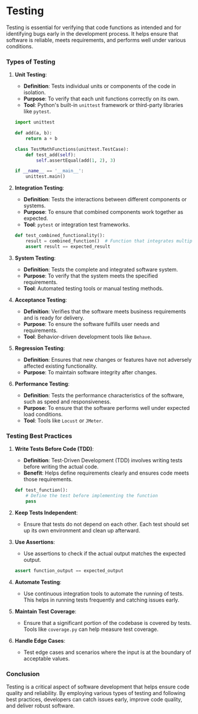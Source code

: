 # Testing

Testing is essential for verifying that code functions as intended and for identifying bugs early in the development process. It helps ensure that software is reliable, meets requirements, and performs well under various conditions.

### Types of Testing

1. **Unit Testing**:
   - **Definition**: Tests individual units or components of the code in isolation.
   - **Purpose**: To verify that each unit functions correctly on its own.
   - **Tool**: Python's built-in `unittest` framework or third-party libraries like `pytest`.

   ```python
   import unittest

   def add(a, b):
       return a + b

   class TestMathFunctions(unittest.TestCase):
       def test_add(self):
           self.assertEqual(add(1, 2), 3)

   if __name__ == '__main__':
       unittest.main()
   ```

2. **Integration Testing**:
   - **Definition**: Tests the interactions between different components or systems.
   - **Purpose**: To ensure that combined components work together as expected.
   - **Tool**: `pytest` or integration test frameworks.

   ```python
   def test_combined_functionality():
       result = combined_function()  # Function that integrates multiple components
       assert result == expected_result
   ```

3. **System Testing**:
   - **Definition**: Tests the complete and integrated software system.
   - **Purpose**: To verify that the system meets the specified requirements.
   - **Tool**: Automated testing tools or manual testing methods.

4. **Acceptance Testing**:
   - **Definition**: Verifies that the software meets business requirements and is ready for delivery.
   - **Purpose**: To ensure the software fulfills user needs and requirements.
   - **Tool**: Behavior-driven development tools like `Behave`.

5. **Regression Testing**:
   - **Definition**: Ensures that new changes or features have not adversely affected existing functionality.
   - **Purpose**: To maintain software integrity after changes.

6. **Performance Testing**:
   - **Definition**: Tests the performance characteristics of the software, such as speed and responsiveness.
   - **Purpose**: To ensure that the software performs well under expected load conditions.
   - **Tool**: Tools like `Locust` or `JMeter`.

### Testing Best Practices

1. **Write Tests Before Code (TDD)**:
   - **Definition**: Test-Driven Development (TDD) involves writing tests before writing the actual code.
   - **Benefit**: Helps define requirements clearly and ensures code meets those requirements.

   ```python
   def test_function():
       # Define the test before implementing the function
       pass
   ```

2. **Keep Tests Independent**:
   - Ensure that tests do not depend on each other. Each test should set up its own environment and clean up afterward.

3. **Use Assertions**:
   - Use assertions to check if the actual output matches the expected output.

   ```python
   assert function_output == expected_output
   ```

4. **Automate Testing**:
   - Use continuous integration tools to automate the running of tests. This helps in running tests frequently and catching issues early.

5. **Maintain Test Coverage**:
   - Ensure that a significant portion of the codebase is covered by tests. Tools like `coverage.py` can help measure test coverage.

6. **Handle Edge Cases**:
   - Test edge cases and scenarios where the input is at the boundary of acceptable values.

### Conclusion

Testing is a critical aspect of software development that helps ensure code quality and reliability. By employing various types of testing and following best practices, developers can catch issues early, improve code quality, and deliver robust software.

